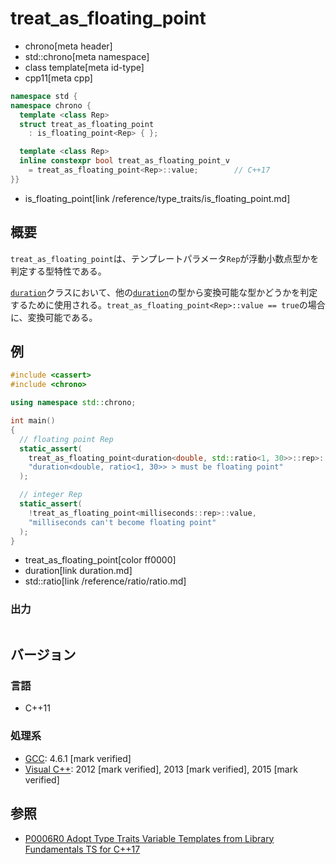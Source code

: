 # treat_as_floating_point
* chrono[meta header]
* std::chrono[meta namespace]
* class template[meta id-type]
* cpp11[meta cpp]

```cpp
namespace std {
namespace chrono {
  template <class Rep>
  struct treat_as_floating_point
    : is_floating_point<Rep> { };

  template <class Rep>
  inline constexpr bool treat_as_floating_point_v
    = treat_as_floating_point<Rep>::value;        // C++17
}}
```
* is_floating_point[link /reference/type_traits/is_floating_point.md]

## 概要
`treat_as_floating_point`は、テンプレートパラメータ`Rep`が浮動小数点型かを判定する型特性である。

[`duration`](/reference/chrono/duration.md)クラスにおいて、他の[`duration`](/reference/chrono/duration.md)の型から変換可能な型かどうかを判定するために使用される。`treat_as_floating_point<Rep>::value == true`の場合に、変換可能である。


## 例
```cpp example
#include <cassert>
#include <chrono>

using namespace std::chrono;

int main()
{
  // floating point Rep
  static_assert(
    treat_as_floating_point<duration<double, std::ratio<1, 30>>::rep>::value,
    "duration<double, ratio<1, 30>> > must be floating point"
  );

  // integer Rep
  static_assert(
    !treat_as_floating_point<milliseconds::rep>::value,
    "milliseconds can't become floating point"
  );
}
```
* treat_as_floating_point[color ff0000]
* duration[link duration.md]
* std::ratio[link /reference/ratio/ratio.md]

### 出力
```
```

## バージョン
### 言語
- C++11

### 処理系
- [GCC](/implementation.md#gcc): 4.6.1 [mark verified]
- [Visual C++](/implementation.md#visual_cpp): 2012 [mark verified], 2013 [mark verified], 2015 [mark verified]


## 参照
- [P0006R0 Adopt Type Traits Variable Templates from Library Fundamentals TS for C++17](http://www.open-std.org/jtc1/sc22/wg21/docs/papers/2015/p0006r0.html)
